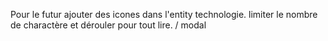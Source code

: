 Pour le futur ajouter des icones dans l'entity technologie.
limiter le nombre de charactère et dérouler pour tout lire. / modal